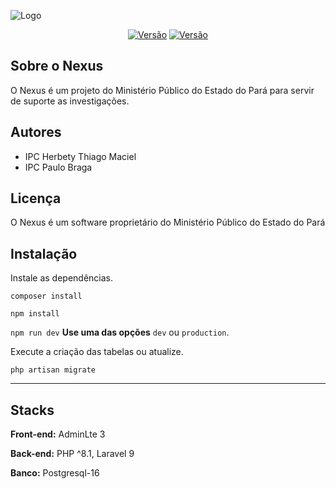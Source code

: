 ![Logo](https://gitlab.com/mpe/mpe/-/raw/main/public/images/logo_mppa_transparente.png)

<p align="center">
<a href=""><img src="https://img.shields.io/badge/Vers%C3%A3o-v1.0-green" alt="Versão"></a>
<a href=""><img src="https://img.shields.io/badge/Licen%C3%A7a-Propriet%C3%A1ria-orange" alt="Versão"></a>
</p>

## Sobre o Nexus

O Nexus é um projeto do Ministério Público do Estado do Pará para servir de suporte as investigações.

## Autores

- IPC Herbety Thiago Maciel
- IPC Paulo Braga

## Licença

O Nexus é um software proprietário do Ministério Público do Estado do Pará

## Instalação

Instale as dependências.

```composer install```

```npm install```

```npm run dev``` **Use uma das opções** ```dev``` ou ```production```.

Execute a criação das tabelas ou atualize.

```php artisan migrate```

*** 
## Stacks

**Front-end:** AdminLte 3

**Back-end:** PHP ^8.1, Laravel 9

**Banco:** Postgresql-16
